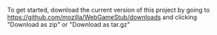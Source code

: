 To get started, download the current version of this project by going to
https://github.com/mozilla/WebGameStub/downloads and clicking "Download as zip"
or "Download as tar.gz"
